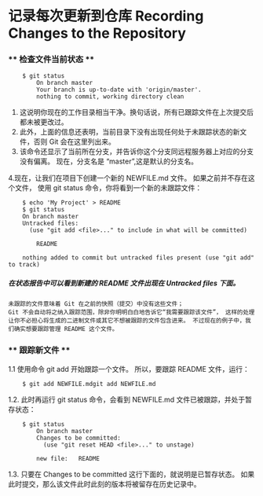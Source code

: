 # 记录每次更新到仓库 Recording Changes to the Repository

### ** 检查文件当前状态 **
```
	$ git status
		On branch master
		Your branch is up-to-date with 'origin/master'.
		nothing to commit, working directory clean
```
 1. 这说明你现在的工作目录相当干净。换句话说，所有已跟踪文件在上次提交后都未被更改过。 
 2. 此外，上面的信息还表明，当前目录下没有出现任何处于未跟踪状态的新文件，否则 Git 会在这里列出来。 
 3. 该命令还显示了当前所在分支，并告诉你这个分支同远程服务器上对应的分支没有偏离。 现在，分支名是 “master”,这是默认的分支名。

4.现在，让我们在项目下创建一个新的 NEWFILE.md 文件。 如果之前并不存在这个文件，
   使用 git status 命令，你将看到一个新的未跟踪文件：

```
	$ echo 'My Project' > README
	$ git status
	On branch master
	Untracked files:
	  (use "git add <file>..." to include in what will be committed)

	    README

	nothing added to commit but untracked files present (use "git add" to track)
```
##### 在状态报告中可以看到新建的 README 文件出现在 Untracked files 下面。
    未跟踪的文件意味着 Git 在之前的快照（提交）中没有这些文件；
    Git 不会自动将之纳入跟踪范围，除非你明明白白地告诉它“我需要跟踪该文件”， 这样的处理让你不必担心将生成的二进制文件或其它不想被跟踪的文件包含进来。 不过现在的例子中，我们确实想要跟踪管理 README 这个文件。

### ** 跟踪新文件 ** 
 1.1 使用命令 git add 开始跟踪一个文件。 所以，要跟踪 README 文件，运行：

```
	$ git add NEWFILE.mdgit add NEWFILE.md
```
 1.2. 此时再运行 git status 命令，会看到 NEWFILE.md 文件已被跟踪，并处于暂存状态：
```
	$ git status
		On branch master
		Changes to be committed:
		  (use "git reset HEAD <file>..." to unstage)

    	new file:   README
```
 1.3. 只要在 Changes to be committed 这行下面的，就说明是已暂存状态。 
 	如果此时提交，那么该文件此时此刻的版本将被留存在历史记录中。
```
	
```
```
	
```
```
	
```
